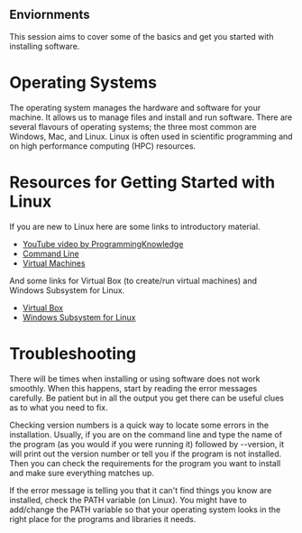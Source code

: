 ## Enviornments

This session aims to cover some of the basics and get you started with installing software.

# Operating Systems

The operating system manages the hardware and software for your machine.
It allows us to manage files and install and run software.
There are several flavours of operating systems; the three most common are Windows, Mac, and Linux.
Linux is often used in scientific programming and on high performance computing (HPC) resources.

# Resources for Getting Started with Linux

If you are new to Linux here are some links to introductory material.
- [YouTube video by ProgrammingKnowledge](https://www.youtube.com/watch?v=PTaL1s3YJPY&ab_channel=ProgrammingKnowledge)
- [Command Line](https://ubuntu.com/tutorials/command-line-for-beginners#1-overview)
- [Virtual Machines](https://ubuntu.com/tutorials/how-to-run-ubuntu-desktop-on-a-virtual-machine-using-virtualbox#1-overview)

And some links for Virtual Box (to create/run virtual machines) and Windows Subsystem for Linux.
- [Virtual Box](https://www.virtualbox.org/manual/UserManual.html#intro-installing)
- [Windows Subsystem for Linux](https://learn.microsoft.com/en-us/windows/wsl/setup/enviornment)

# Troubleshooting

There will be times when installing or using software does not work smoothly.
When this happens, start by reading the error messages carefully.
Be patient but in all the output you get there can be useful clues as to what you need to fix.

Checking version numbers is a quick way to locate some errors in the installation.
Usually, if you are on the command line and type the name of the program (as you would if you were running it) followed by --version, it will print out the version number or tell you if the program is not installed.
Then you can check the requirements for the program you want to install and make sure everything matches up.

If the error message is telling you that it can't find things you know are installed, check the PATH variable (on Linux).
You might have to add/change the PATH variable so that your operating system looks in the right place for the programs and libraries it needs.

